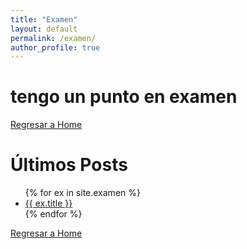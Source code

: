 ```yaml
---
title: "Examen"
layout: default
permalink: /examen/
author_profile: true
---
```


# tengo un punto en examen





[Regresar a Home](/)
# Últimos Posts



<ul>
  {% for ex in site.examen %}
    <li>
      <a href="{{ ex.url }}">{{ ex.title }}</a>
    </li>
  {% endfor %}
</ul>

[Regresar a Home](/)
